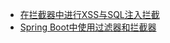 


* [在拦截器中进行XSS与SQL注入拦截](https://www.jianshu.com/p/bdfd39491bd9)
* [Spring Boot中使用过滤器和拦截器](https://mrbird.cc/Spring-Boot-Filter-Interceptor.html)
